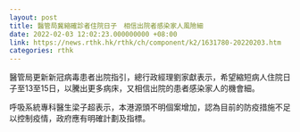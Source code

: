 ```yaml
---
layout: post
title: 醫管局冀縮確診者住院日子　相信出院者感染家人風險細
date: 2022-02-03 12:02:23.000000000 +08:00
link: https://news.rthk.hk/rthk/ch/component/k2/1631780-20220203.htm
categories: rthk
---
```


醫管局更新新冠病毒患者出院指引，總行政經理劉家獻表示，希望縮短病人住院日子至13至15日，以騰出更多病床，又相信出院的患者感染家人的機會細。

呼吸系統專科醫生梁子超表示，本港源頭不明個案增加，認為目前的防疫措施不足以控制疫情，政府應有明確計劃及指標。

